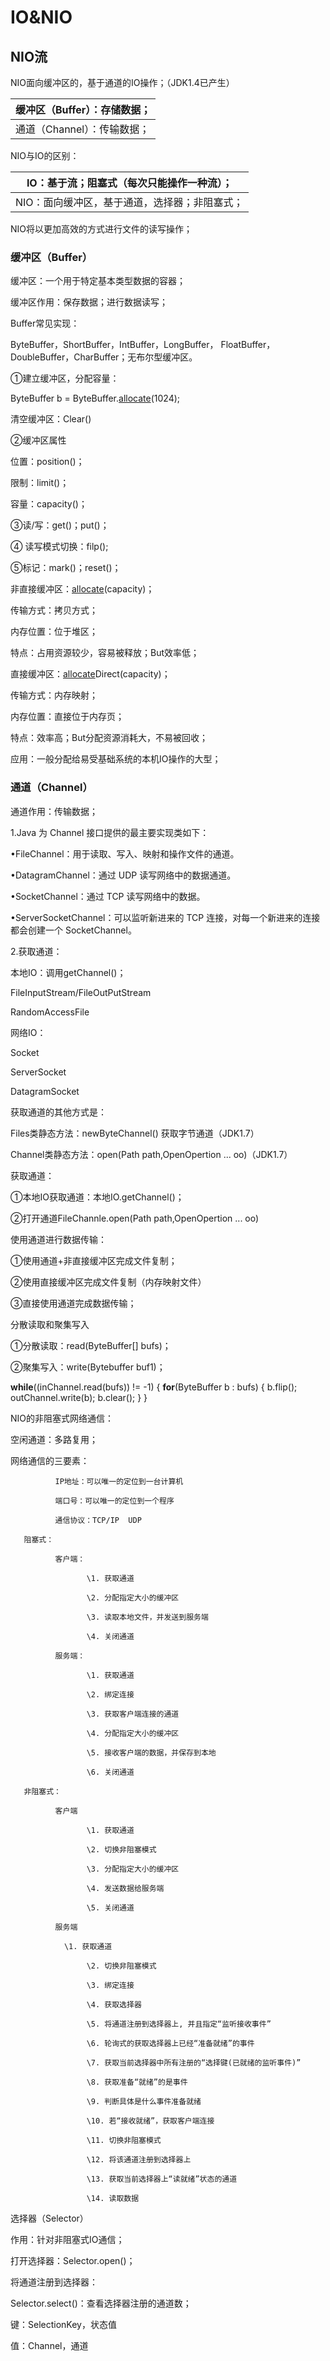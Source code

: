 # IO&NIO

## NIO流

NIO面向缓冲区的，基于通道的IO操作；（JDK1.4已产生）

| 缓冲区（Buffer）：存储数据； |
| ---------------------------- |
| 通道（Channel）：传输数据；  |

NIO与IO的区别：

| IO：基于流；阻塞式（每次只能操作一种流）；    |
| --------------------------------------------- |
| NIO：面向缓冲区，基于通道，选择器；非阻塞式； |

NIO将以更加高效的方式进行文件的读写操作；

 

### 缓冲区（Buffer）

缓冲区：一个用于特定基本类型数据的容器；

缓冲区作用：保存数据；进行数据读写；

Buffer常见实现：

   ByteBuffer，ShortBuffer，IntBuffer，LongBuffer，   FloatBuffer，DoubleBuffer，CharBuffer；无布尔型缓冲区。   

 

①建立缓冲区，分配容量：

ByteBuffer b = ByteBuffer.[allocate](mk:@MSITStore:C:\Users\admin\Desktop\JDK_API_1.6_zh_中文.CHM::/java/nio/ByteBuffer.html#allocate(int))(1024);

清空缓冲区：Clear()

②缓冲区属性

位置：position()；

限制：limit()；

容量：capacity()；

③读/写：get()；put()；

④ 读写模式切换：filp();

⑤标记：mark()；reset()；

 

非直接缓冲区：[allocate](mk:@MSITStore:C:\Users\admin\Desktop\JDK_API_1.6_zh_中文.CHM::/java/nio/ByteBuffer.html#allocate(int))(capacity)；

传输方式：拷贝方式；

内存位置：位于堆区；

特点：占用资源较少，容易被释放；But效率低；

直接缓冲区：[allocate](mk:@MSITStore:C:\Users\admin\Desktop\JDK_API_1.6_zh_中文.CHM::/java/nio/ByteBuffer.html#allocate(int))Direct(capacity)；

传输方式：内存映射；

内存位置：直接位于内存页；

特点：效率高；But分配资源消耗大，不易被回收；

应用：一般分配给易受基础系统的本机IO操作的大型；

 

### 通道（Channel）

通道作用：传输数据；

1.Java 为 Channel 接口提供的最主要实现类如下：

•FileChannel：用于读取、写入、映射和操作文件的通道。

•DatagramChannel：通过 UDP 读写网络中的数据通道。

•SocketChannel：通过 TCP 读写网络中的数据。

•ServerSocketChannel：可以监听新进来的 TCP 连接，对每一个新进来的连接都会创建一个 SocketChannel。

 

2.获取通道：

本地IO：调用getChannel()；

FileInputStream/FileOutPutStream 

RandomAccessFile

网络IO：

Socket

ServerSocket

DatagramSocket

获取通道的其他方式是：

Files类静态方法：newByteChannel() 获取字节通道（JDK1.7）

Channel类静态方法：open(Path path,OpenOpertion ... oo)（JDK1.7）

 

获取通道：

①本地IO获取通道：本地IO.getChannel()；

②打开通道FileChannle.open(Path path,OpenOpertion ... oo)

 

使用通道进行数据传输：

①使用通道+非直接缓冲区完成文件复制；

②使用直接缓冲区完成文件复制（内存映射文件）

③直接使用通道完成数据传输；

 

分散读取和聚集写入

①分散读取：read(ByteBuffer[] bufs)；

②聚集写入：write(Bytebuffer buf1)；

   **while**((inChannel.read(bufs)) != -1) {       **for**(ByteBuffer b : bufs) {           b.flip();           outChannel.write(b);           b.clear();       }   }   

 

NIO的非阻塞式网络通信：

空闲通道：多路复用；

网络通信的三要素：

```
          IP地址：可以唯一的定位到一台计算机

          端口号：可以唯一的定位到一个程序

          通信协议：TCP/IP  UDP

   阻塞式：

          客户端：

                 \1. 获取通道

                 \2. 分配指定大小的缓冲区

                 \3. 读取本地文件，并发送到服务端

                 \4. 关闭通道

          服务端：

                 \1. 获取通道

                 \2. 绑定连接

                 \3. 获取客户端连接的通道

                 \4. 分配指定大小的缓冲区

                 \5. 接收客户端的数据，并保存到本地

                 \6. 关闭通道

   非阻塞式：

          客户端

                 \1. 获取通道

                 \2. 切换非阻塞模式

                 \3. 分配指定大小的缓冲区

                 \4. 发送数据给服务端

                 \5. 关闭通道
```

                     

```
          服务端

            \1. 获取通道

                 \2. 切换非阻塞模式

                 \3. 绑定连接

                 \4. 获取选择器

                 \5. 将通道注册到选择器上, 并且指定“监听接收事件”

                 \6. 轮询式的获取选择器上已经“准备就绪”的事件

                 \7. 获取当前选择器中所有注册的“选择键(已就绪的监听事件)”

                 \8. 获取准备“就绪”的是事件

                 \9. 判断具体是什么事件准备就绪

                 \10. 若“接收就绪”，获取客户端连接

                 \11. 切换非阻塞模式

                 \12. 将该通道注册到选择器上

                 \13. 获取当前选择器上“读就绪”状态的通道

                 \14. 读取数据
```

 

选择器（Selector）

作用：针对非阻塞式IO通信；

打开选择器：Selector.open()；

将通道注册到选择器：

Selector.select()：查看选择器注册的通道数；

键：SelectionKey，状态值

值：Channel，通道